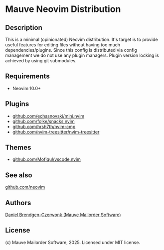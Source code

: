 # Mauve Neovim Distribution

## Description
This is a minimal (opinionated) Neovim distribution. It's target is to provide useful features for editing files without having too much dependencies/plugins. Since this config is distributed via config management we do not use any plugin managers. Plugin version locking is achieved by using git submodules.

## Requirements
* Neovim 10.0+

## Plugins
* [github.com/echasnovski/mini.nvim](https://github.com/echasnovski/mini.nvim/)
* [github.com/folke/snacks.nvim](https://github.com/folke/snacks.nvim)
* [github.com/hrsh7th/nvim-cmp](https://github.com/hrsh7th/nvim-cmp)
* [github.com/nvim-treesitter/nvim-treesitter](https://github.com/nvim-treesitter/nvim-treesitter)

## Themes
* [github.com/Mofiqul/vscode.nvim](https://github.com/Mofiqul/vscode.nvim)

## See also
[github.com/neovim](https://github.com/neovim/)

## Authors
[Daniel Brendgen-Czerwonk (Mauve Mailorder Software)]( https://github.com/czerwonk )

## License
(c) Mauve Mailorder Software, 2025. Licensed under MIT license.
